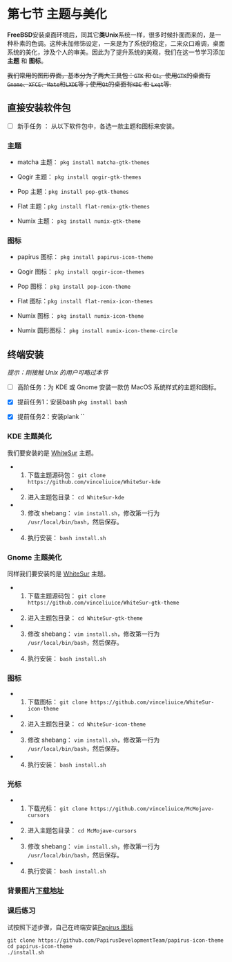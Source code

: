 # 第七节 主题与美化

**FreeBSD**安装桌面环境后，同其它**类Unix**系统一样，很多时候扑面而来的，是一种朴素的色调。这种未加修饰设定，一来是为了系统的稳定，二来众口难调，桌面系统的美化，涉及个人的审美。因此为了提升系统的美观，我们在这一节学习添加 **主题** 和 **图标**。

~~我们常用的图形界面，基本分为了两大工具包：`GTK` 和 `Qt`。使用`GTK`的桌面有`Gnome`、`XFCE`、`Mate`和`LXDE`等；使用`Qt`的桌面有`KDE` 和 `Lxqt`等.~~

## 直接安装软件包

- [ ] 新手任务 ： 从以下软件包中，各选一款主题和图标来安装。

### 主题

- matcha 主题： `pkg install matcha-gtk-themes`

- Qogir 主题： `pkg install qogir-gtk-themes`

- Pop 主题：`pkg install pop-gtk-themes`

- Flat 主题：`pkg install flat-remix-gtk-themes`

- Numix 主题： `pkg install numix-gtk-theme`


### 图标

- papirus 图标： `pkg install papirus-icon-theme`

- Qogir 图标： `pkg install qogir-icon-themes`

- Pop 图标： `pkg install pop-icon-theme`

- Flat 图标：`pkg install flat-remix-icon-themes`

- Numix 图标： `pkg install numix-icon-theme`

- Numix 圆形图标： `pkg install numix-icon-theme-circle`


## 终端安装

*提示：刚接触 Unix 的用户可略过本节*

- [ ] 高阶任务：为 KDE 或 Gnome 安装一款仿 MacOS 系统样式的主题和图标。

- [x] 提前任务1：安装bash `pkg install bash` 

- [x] 提前任务2：安装plank ``

### KDE 主题美化

我们要安装的是 [WhiteSur](https://github.com/vinceliuice/WhiteSur-kde) 主题。

- 1. 下载主题源码包： `git clone https://github.com/vinceliuice/WhiteSur-kde`

- 2. 进入主题包目录： `cd WhiteSur-kde`

- 3. 修改 shebang： `vim install.sh`，修改第一行为 `/usr/local/bin/bash`，然后保存。

- 4. 执行安装： `bash install.sh`

### Gnome 主题美化

同样我们要安装的是 [WhiteSur](https://github.com/vinceliuice/WhiteSur-gtk-theme) 主题。

- 1. 下载主题源码包： `git clone https://github.com/vinceliuice/WhiteSur-gtk-theme`

- 2. 进入主题包目录： `cd WhiteSur-gtk-theme`

- 3. 修改 shebang： `vim install.sh`，修改第一行为 `/usr/local/bin/bash`，然后保存。

- 4. 执行安装： `bash install.sh`


### 图标

- 1. 下载图标： `git clone https://github.com/vinceliuice/WhiteSur-icon-theme`

- 2. 进入主题包目录： `cd WhiteSur-icon-theme`

- 3. 修改 shebang： `vim install.sh`，修改第一行为 `/usr/local/bin/bash`，然后保存。

- 4. 执行安装： `bash install.sh`

### 光标

- 1. 下载光标： `git clone https://github.com/vinceliuice/McMojave-cursors`

- 2. 进入主题包目录： `cd McMojave-cursors`

- 3. 修改 shebang： `vim install.sh`，修改第一行为 `/usr/local/bin/bash`，然后保存。

- 4. 执行安装： `bash install.sh`

### 背景图片[下载地址](https://github.com/vinceliuice/WhiteSur-kde/tree/master/wallpaper)

### 课后练习

试按照下述步骤，自己在终端安装[Papirus 图标](https://www.gnome-look.org/p/1166289/)

```
git clone https://github.com/PapirusDevelopmentTeam/papirus-icon-theme
cd papirus-icon-theme
./install.sh
```
